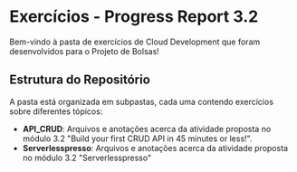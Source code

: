 # Exercícios - Progress Report 3.2

Bem-vindo à pasta de exercícios de Cloud Development que foram desenvolvidos para o Projeto de Bolsas!

## Estrutura do Repositório

A pasta está organizada em subpastas, cada uma contendo exercícios sobre diferentes tópicos:

- **API_CRUD**: Arquivos e anotações acerca da atividade proposta no módulo 3.2 "Build your first CRUD API in 45 minutes or less!".
- **Serverlesspresso**:  Arquivos e anotações acerca da atividade proposta no módulo 3.2 "Serverlesspresso"
